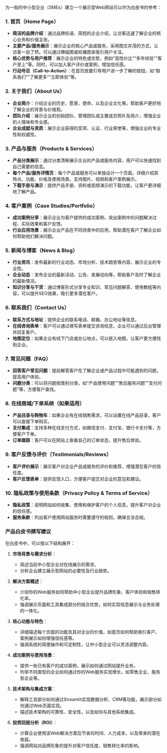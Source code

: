为一般的中小型企业（SMEs）建立一个展示型Web网站可以作为白皮书的参考：

### 1. **首页（Home Page）**
   - **简洁的品牌介绍**：通过品牌标语、简短的企业介绍，让访客迅速了解企业的核心业务和价值主张。
   - **主要产品/服务展示**：展示企业的核心产品或服务，采用图文并茂的方式，让访客一目了然。可以通过横幅图或轮播图来吸引用户关注。
   - **核心优势与用户推荐**：展示企业的特色或优势，例如“高性价比”“多年经验”“客户至上”等。同时，可以加入客户评价或案例，增加信任感。
   - **行动号召（Call-to-Action）**：在首页放置引导用户进一步了解的按钮，如“联系我们”“了解更多”“立即体验”等。

### 2. **关于我们（About Us）**
   - **企业简介**：介绍企业的历史、愿景、使命，以及企业文化等。帮助客户更好地了解企业的背景与价值观。
   - **团队介绍**：展示企业的创始团队、管理团队或主要成员照片及简介，增强企业的人情味和专业感。
   - **企业成就与资质**：展示企业获得的奖项、认证、行业荣誉等，增强企业的专业性和权威性。

### 3. **产品与服务（Products & Services）**
   - **产品分类展示**：通过分类清晰展示企业的产品或服务内容，用户可以快速找到自己需要的信息。
   - **每个产品/服务详情页**：每个产品或服务可以单独设计一个页面，详细介绍其特点、功能、价格及使用场景。支持图片、视频和客户案例展示。
   - **下载手册与演示**：提供产品手册、资料或视频演示的下载功能，让客户更详细地了解产品。

### 4. **客户案例（Case Studies/Portfolio）**
   - **成功案例分享**：展示企业为客户提供的成功案例，突出案例中的问题解决过程、实际效果和客户反馈。
   - **行业应用场景**：展示企业产品在不同场景中的应用，帮助潜在客户了解企业如何帮助他们解决问题。

### 5. **新闻与博客（News & Blog）**
   - **行业资讯**：发布最新的行业动态、市场分析、技术趋势等内容，展示企业的专业性。
   - **企业动态**：发布企业的最新活动、公告、发展动向等，帮助客户及时了解企业的最新情况。
   - **知识分享与干货**：通过博客形式分享专业知识、常见问题解答、使用教程等内容，可以提升SEO效果，吸引更多潜在客户。

### 6. **联系我们（Contact Us）**
   - **联系方式与地址**：提供企业的联系电话、邮箱、办公地址等信息。
   - **在线咨询表单**：客户可以通过填写表单提交咨询信息，企业可以通过后台管理并回复客户。
   - **地图定位**：如果企业有线下门店或办公地点，可以嵌入地图，让客户更方便找到企业。

### 7. **常见问题（FAQ）**
   - **回答客户常见问题**：提前解答客户在了解企业或产品过程中可能遇到的问题，提高用户体验。
   - **问题分类**：可以将问题按类别分类，如“产品使用问题”“售后服务问题”“支付问题”等，方便客户查找。

### 8. **在线商城/下单系统（如果适用）**
   - **产品目录与购物车**：如果企业有在线销售需求，可以设置在线产品目录，客户可以直接下单购买。
   - **支付集成**：支持多种在线支付方式，如微信支付、支付宝、银行卡支付等，方便客户下单。
   - **订单跟踪**：客户可以在网站上查看自己的订单状态，提升售后体验。

### 9. **客户反馈与评价（Testimonials/Reviews）**
   - **客户评价展示**：展示客户对企业产品或服务的评价和推荐，增强潜在客户的信任度。
   - **客户反馈表单**：提供反馈入口，方便客户提交对企业的意见和建议。

### 10. **隐私政策与使用条款（Privacy Policy & Terms of Service）**
   - **隐私政策**：说明网站如何收集、使用和保护客户的个人信息，提升客户对企业的信任感。
   - **服务条款**：列出客户使用网站服务时需要遵守的规则，确保合法合规。

### 产品白皮书撰写建议
在白皮书中，可以按以下结构展开：

1. **市场背景与需求分析**：
   - 简述当前中小型企业对在线展示的需求。
   - 分析企业建立展示型网站的必要性及行业趋势。

2. **解决方案概述**：
   - 介绍你的Web服务如何帮助中小型企业提升品牌形象、客户体验和销售转化率。
   - 强调展示页面和工具集成部分的结合优势，如何实现信息展示与业务处理的一体化。

3. **核心功能与特色**：
   - 详细描述每个页面的功能及其对企业的价值，如首页如何帮助吸引客户、案例展示如何增强信任感等。
   - 强调系统的简便操作和可定制性，让中小型企业可以灵活调整内容。

4. **成功案例与使用场景**：
   - 提供一些已有客户的成功案例，展示如何通过网站提升业务。
   - 列举不同类型的企业如何通过你的Web服务实现增长，如零售企业、服务型企业等。

5. **技术架构与集成方案**：
   - 解释工具部分如何通过Streamlit实现数据分析、CRM等功能，展示部分如何通过Web页面实现。
   - 描述技术架构的可靠性、安全性，以及如何与其他系统集成。

6. **投资回报分析（ROI）**：
   - 计算企业使用该Web解决方案后节省的时间、人力成本，以及带来的潜在收益。
   - 强调网站对品牌形象的提升对客户信任度、销售转化率的影响。

